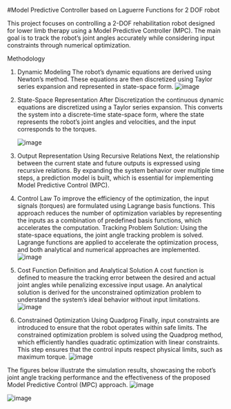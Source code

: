 #Model Predictive Controller based on Laguerre Functions for 2 DOF robot

This project focuses on controlling a 2-DOF rehabilitation robot designed for lower limb therapy using a Model Predictive Controller (MPC). The main goal is to track the robot’s joint angles accurately while considering input constraints through numerical optimization.

Methodology
1. Dynamic Modeling
The robot’s dynamic equations are derived using Newton’s method. These equations are then discretized using Taylor series expansion and represented in state-space form.
![image](https://github.com/user-attachments/assets/a2bbe037-c322-4fd5-9788-ca3e5a397c43)

2. State-Space Representation After Discretization
the continuous dynamic equations are discretized using a Taylor series expansion. This converts the system into a discrete-time state-space form, where the state represents the robot’s joint angles and velocities, and the input corresponds to the torques.

    ![image](https://github.com/user-attachments/assets/00bae44d-65b6-4997-b195-9d8270e18ca1)


4. Output Representation Using Recursive Relations
Next, the relationship between the current state and future outputs is expressed using recursive relations. By expanding the system behavior over multiple time steps, a prediction model is built, which is essential for implementing Model Predictive Control (MPC).

5. Control Law
To improve the efficiency of the optimization, the input signals (torques) are formulated using Lagrange basis functions. This approach reduces the number of optimization variables by representing the inputs as a combination of predefined basis functions, which accelerates the computation.
Tracking Problem Solution: Using the state-space equations, the joint angle tracking problem is solved. Lagrange functions are applied to accelerate the optimization process, and both analytical and numerical approaches are implemented.
![image](https://github.com/user-attachments/assets/7284d977-cf25-4a82-ab7d-549a508bd884)

6. Cost Function Definition and Analytical Solution
A cost function is defined to measure the tracking error between the desired and actual joint angles while penalizing excessive input usage. An analytical solution is derived for the unconstrained optimization problem to understand the system’s ideal behavior without input limitations.
![image](https://github.com/user-attachments/assets/e70f58e1-917c-406a-a674-114ba83d06f9)

7. Constrained Optimization Using Quadprog
Finally, input constraints are introduced to ensure that the robot operates within safe limits. The constrained optimization problem is solved using the Quadprog method, which efficiently handles quadratic optimization with linear constraints. This step ensures that the control inputs respect physical limits, such as maximum torque.
![image](https://github.com/user-attachments/assets/7a5dae1c-f71b-4f0d-885a-5642a84c3d6e)

The figures below illustrate the simulation results, showcasing the robot’s joint angle tracking performance and the effectiveness of the proposed Model Predictive Control (MPC) approach.
![image](https://github.com/user-attachments/assets/a271d5b7-452a-488a-b489-a0fc2b9a176d)

![image](https://github.com/user-attachments/assets/c002aba7-8667-4de7-b3f3-74b2a0db675a)
